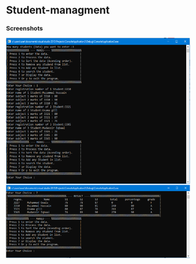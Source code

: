 # Student-managment

<h3>Screenshots</h3>

<img src="assets/aCapture.PNG" width="700" height="400">

<img src="assets/bCapture.PNG" width="700" height="200">
